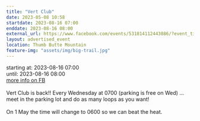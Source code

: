 ```yaml
---
title: "Vert Club"
date: 2023-05-08 10:58
startdate: 2023-08-16 07:00
enddate: 2023-08-16 08:00
external_url: https://www.facebook.com/events/531814112443086/?event_time_id=531814162443081
layout: advertised_event
location: Thumb Butte Mountain
feature-img: "assets/img/big-trail.jpg"
---
```


starting at: 2023-08-16 07:00<br>until: 2023-08-16 08:00<br><a href="https://www.facebook.com/events/531814112443086/?event_time_id=531814162443081">more info on FB</a><br><br>Vert Club is back!! Every Wednesday at 0700 (parking is free on Wed) … meet in the parking lot and do as many loops as you want!<br>
  <br>
  On 1 May the time will change to 0600 so we can beat the heat.<br>
  <br>
  
